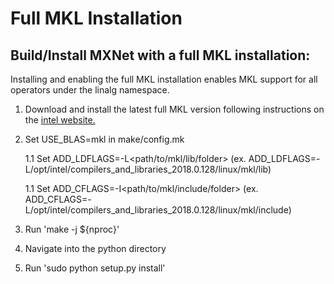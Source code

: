 # Full MKL Installation

## Build/Install MXNet with a full MKL installation:
Installing and enabling the full MKL installation enables MKL support for all operators under the linalg namespace.

  1. Download and install the latest full MKL version following instructions on the [intel website.](https://software.intel.com/en-us/articles/intel-mkl-111-install-guide)

  2. Set USE_BLAS=mkl in make/config.mk

        1.1 Set ADD_LDFLAGS=-L<path/to/mkl/lib/folder> (ex. ADD_LDFLAGS=-L/opt/intel/compilers_and_libraries_2018.0.128/linux/mkl/lib)

        1.1 Set ADD_CFLAGS=-I<path/to/mkl/include/folder> (ex. ADD_CFLAGS=-L/opt/intel/compilers_and_libraries_2018.0.128/linux/mkl/include)

  3. Run 'make -j ${nproc}'

  4. Navigate into the python directory

  5. Run 'sudo python setup.py install'

